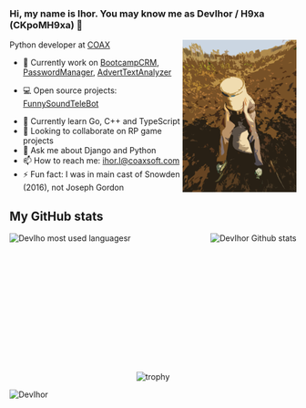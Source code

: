 ### Hi, my name is Ihor. You may know me as DevIhor / H9xa (CKpoMH9xa) 👋

<img align="right" src="https://github.com/DevIhor/DevIhor/blob/main/ava.png" width=200px />

Python developer at [COAX](https://coaxsoft.com)

- 🔭 Currently work on [BootcampCRM](https://github.com/DevIhor/BootcampCRM), [PasswordManager](https://github.com/DevIhor/PasswordManager), [AdvertTextAnalyzer](https://github.com/DevIhor/AdvertTextAnalyzer)
* 💻 Open source projects:
[FunnySoundTeleBot](https://github.com/DevIhor/FunnySoundTeleBot)
- 🌱 Currently learn Go, C++ and TypeScript
- 👯 Looking to collaborate on RP game projects
- 💬 Ask me about Django and Python
- 📫 How to reach me: ihor.l@coaxsoft.com
- ⚡ Fun fact: I was in main cast of Snowden (2016), not Joseph Gordon

## My GitHub stats
<div>
  <img align="left" height="150px" src="https://github-readme-stats.vercel.app/api/top-langs/?username=DevIhor&layout=compact&theme=dark" alt="DevIho most used languagesr" />
  <img align="right" height="150px" src="https://github-readme-stats.vercel.app/api?username=DevIhor&show_icons=true&count_private=true&theme=dark" alt="DevIhor Github stats" />
</div>
<div><img src="data:image/gif;base64,R0lGODlhAQABAAD/ACwAAAAAAQABAAACADs=" width="1px" height="240px"></div>
<div align="center"><img src="https://github-profile-trophy.vercel.app/?username=DevIhor" alt="trophy"></div>
<p><img src="https://komarev.com/ghpvc/?username=DevIhor" alt="DevIhor" /></p>
